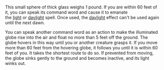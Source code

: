 This small sphere of thick glass weighs 1 pound. If you are within 60 feet of it, you can speak its command word and cause it to emanate the [light](https://www.dndbeyond.com/spells/light) or [daylight](https://www.dndbeyond.com/spells/daylight) spell. Once used, the [daylight](https://www.dndbeyond.com/spells/daylight) effect can't be used again until the next dawn.

You can speak another command word as an action to make the illuminated globe rise into the air and float no more than 5 feet off the ground. The globe hovers in this way until you or another creature grasps it. If you move more than 60 feet from the hovering globe, it follows you until it is within 60 feet of you. It takes the shortest route to do so. If prevented from moving, the globe sinks gently to the ground and becomes inactive, and its light winks out.